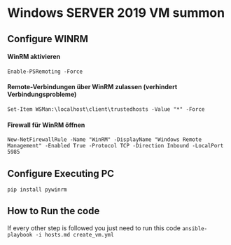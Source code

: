 # Windows SERVER 2019 VM summon


## Configure WINRM

#### WinRM aktivieren

    Enable-PSRemoting -Force

#### Remote-Verbindungen über WinRM zulassen (verhindert Verbindungsprobleme)

    Set-Item WSMan:\localhost\client\trustedhosts -Value "*" -Force

#### Firewall für WinRM öffnen

    New-NetFirewallRule -Name "WinRM" -DisplayName "Windows Remote Management" -Enabled True -Protocol TCP -Direction Inbound -LocalPort 5985



## Configure Executing PC

    pip install pywinrm



## How to Run the code 

If every other step is followed you just need to run this code 
    ```ansible-playbook -i hosts.md create_vm.yml```


